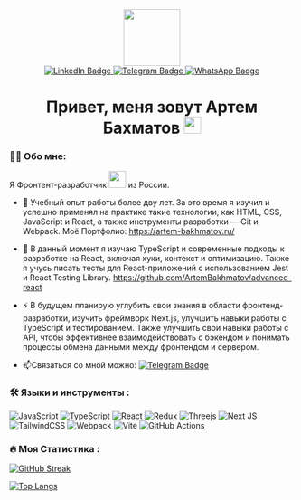 <div id="header" align="center">
  <img src="https://media3.giphy.com/media/v1.Y2lkPTc5MGI3NjExdXo4Z2M5MnhrbmxwYXVnYjhqdm91eGM1dXBtcTNxdzNhNXBkcXY4MCZlcD12MV9pbnRlcm5hbF9naWZfYnlfaWQmY3Q9cw/IeRdg7gLkfK1ly2mFU/giphy.gif" width="100"/>
</div>

<div id="badges" align="center">
  <a href="https://www.linkedin.com/in/your-profile" target="_blank">
    <img src="https://img.shields.io/badge/LinkedIn-0077B5?style=for-the-badge&logo=linkedin&logoColor=white" alt="LinkedIn Badge"/>
  </a>

  <!-- Telegram -->
  <a href="https://t.me/ip_bakhmatov" target="_blank">
    <img src="https://img.shields.io/badge/Telegram-2CA5E0?style=for-the-badge&logo=telegram&logoColor=white" alt="Telegram Badge"/>
  </a>

  <!-- WhatsApp -->
  <a href="https://wa.me/79307426646" target="_blank">
    <img src="https://img.shields.io/badge/WhatsApp-25D366?style=for-the-badge&logo=whatsapp&logoColor=white" alt="WhatsApp Badge"/>
  </a>
</div>

<div id="badges" align="center">
  <img src="https://komarev.com/ghpvc/?username=ArtemBakhamtov&style=flat-square&color=blue" alt=""/>
</div>

<h1 align="center">
  Привет, меня зовут Артем Бахматов
  <img src="https://media.giphy.com/media/hvRJCLFzcasrR4ia7z/giphy.gif" width="30px"/>
</h1>

### :man_technologist: Обо мне:
Я Фронтент-разработчик <img src="https://media.giphy.com/media/WUlplcMpOCEmTGBtBW/giphy.gif" width="30"> из России.

- :telescope: Учебный опыт работы более дву лет. За это время я изучил и успешно применял на практике такие технологии, как HTML, CSS, JavaScript и React, а также инструменты разработки — Git и Webpack. Моё Портфолио: https://artem-bakhmatov.ru/

- :seedling: В данный момент я изучаю TypeScript и современные подходы к разработке на React, включая хуки, контекст и оптимизацию. Также я учусь писать тесты для React-приложений с использованием Jest и React Testing Library. https://github.com/ArtemBakhmatov/advanced-react

- :zap: В будущем планирую углубить свои знания в области фронтенд-разработки, изучить фреймворк Next.js, улучшить навыки работы с TypeScript и тестированием. Также улучшить свои навыки работы с API, чтобы эффективнее взаимодействовать с бэкендом и понимать процессы обмена данными между фронтендом и сервером.

- :mailbox:Связаться со мной можно: [![Telegram Badge](https://img.shields.io/badge/-ArtemBakhmatov-blue?style=flat&logo=Telegram&logoColor=white)](https://t.me/ip_bakhmatov)

### :hammer_and_wrench: Языки и инструменты :

![JavaScript](https://img.shields.io/badge/JavaScript-F7DF1E?style=for-the-badge&logo=javascript&logoColor=black)
![TypeScript](https://img.shields.io/badge/TypeSctipt-316192?style=for-the-badge&logo=typescript&logoColor=white)
![React](https://img.shields.io/badge/react-%2320232a.svg?style=for-the-badge&logo=react&logoColor=%2361DAFB)
![Redux](https://img.shields.io/badge/redux-%23593d88.svg?style=for-the-badge&logo=redux&logoColor=white)
![Threejs](https://img.shields.io/badge/threejs-black?style=for-the-badge&logo=three.js&logoColor=white)
![Next JS](https://img.shields.io/badge/Next-black?style=for-the-badge&logo=next.js&logoColor=white)
![TailwindCSS](https://img.shields.io/badge/tailwindcss-%2338B2AC.svg?style=for-the-badge&logo=tailwind-css&logoColor=white)
![Webpack](https://img.shields.io/badge/webpack-%238DD6F9.svg?style=for-the-badge&logo=webpack&logoColor=black)
![Vite](https://img.shields.io/badge/vite-%23646CFF.svg?style=for-the-badge&logo=vite&logoColor=white)
![GitHub Actions](https://img.shields.io/badge/github%20actions-%232671E5.svg?style=for-the-badge&logo=githubactions&logoColor=white)

### :fire: Моя Статистика :
[![GitHub Streak](https://github-readme-streak-stats.herokuapp.com?user=ArtemBakhmatov&theme=algolia&locale=ru)](https://git.io/streak-stats)

[![Top Langs](https://github-readme-stats.vercel.app/api/top-langs/?username=ArtemBakhmatov&layout=compact&theme=vision-friendly-dark)](https://github.com/anuraghazra/github-readme-stats)
<!--
**ArtemBakhmatov/ArtemBakhmatov** is a ✨ _special_ ✨ repository because its `README.md` (this file) appears on your GitHub profile.

Here are some ideas to get you started:

- 🔭 I’m currently working on ...
- 🌱 I’m currently learning ...
- 👯 I’m looking to collaborate on ...
- 🤔 I’m looking for help with ...
- 💬 Ask me about ...
- 📫 How to reach me: ...
- 😄 Pronouns: ...
- ⚡ Fun fact: ...
-->
